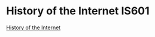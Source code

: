# History of the Internet IS601

[History of the Internet](http://bsinternethistory.eastus.azurecontainer.io)
